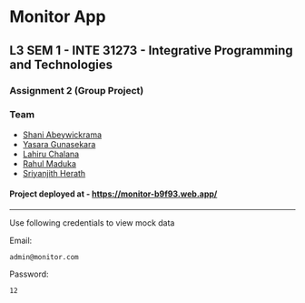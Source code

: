 # Monitor App

## L3 SEM 1 - INTE 31273 - Integrative Programming and Technologies
### Assignment 2 (Group Project)

### Team
- [Shani Abeywickrama](https://github.com/shaniAbeywick)
- [Yasara Gunasekara](https://github.com/yasaragunasekara77)
- [Lahiru Chalana](https://github.com/lahiruchalana)
- [Rahul Maduka](https://github.com/RahulMadhukaKeshara)
- [Sriyanjith Herath](https://github.com/sriyabro)


#### Project deployed at - https://monitor-b9f93.web.app/
---

Use following credentials to view mock data
  
  Email: 
  
    admin@monitor.com
  Password: 
    
    12
